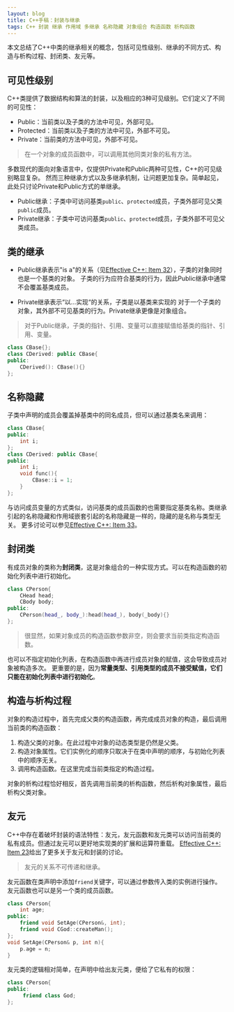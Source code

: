 ```yaml
---
layout: blog 
title: C++手稿：封装与继承
tags: C++ 封装 继承 作用域 多继承 名称隐藏 对象组合 构造函数 析构函数
---
```


本文总结了C++中类的继承相关的概念，包括可见性级别、继承的不同方式、构造与析构过程、封闭类、友元等。

## 可见性级别

C++类提供了数据结构和算法的封装，以及相应的3种可见级别。它们定义了不同的可见性：

* Public：当前类以及子类的方法中可见，外部可见。
* Protected：当前类以及子类的方法中可见，外部不可见。
* Private：当前类的方法中可见，外部不可见。

> 在一个对象的成员函数中，可以调用其他同类对象的私有方法。

多数现代的面向对象语言中，仅提供Private和Public两种可见性，C++的可见级别略显复杂。
然而三种继承方式以及多继承机制，让问题更加复杂。简单起见，此处只讨论Private和Public方式的单继承。

* Public继承：子类中可访问基类`public`、`protected`成员，子类外部可见父类`public`成员。
* Private继承：子类中可访问基类`public`、`protected`成员，子类外部不可见父类成员。

## 类的继承

* Public继承表示"is a"的关系（见[Effective C++: Item 32][item32]），子类的对象同时也是一个基类的对象。
子类的行为应符合基类的行为，因此Public继承中通常不会覆盖基类成员。

* Private继承表示“以...实现“的关系，子类是以基类来实现的
对于一个子类的对象，其外部不可见基类的行为。Private继承更像是对象组合。

> 对于Public继承，子类的指针、引用、变量可以直接赋值给基类的指针、引用、变量。

```cpp
class CBase{};
class CDerived: public CBase{
public:
    CDerived(): CBase(){}
};
```

<!--more-->

## 名称隐藏

子类中声明的成员会覆盖掉基类中的同名成员，但可以通过基类名来调用：

```cpp
class CBase{
public:
    int i;
};
class CDerived: public CBase{
public:
    int i;
    void func(){
        CBase::i = 1;
    }
};
```

与访问成员变量的方式类似，访问基类的成员函数的也需要指定基类名称。类继承引起的名称隐藏和作用域嵌套引起的名称隐藏是一样的，隐藏的是名称与类型无关。
更多讨论可以参见[Effective C++: Item 33][item33]。

## 封闭类

有成员对象的类称为**封闭类**，这是对象组合的一种实现方式。可以在构造函数的初始化列表中进行初始化。

```cpp
class CPerson{
    CHead head;
    CBody body;
public:
    CPerson(head_, body_):head(head_), body(_body){}
};
```

> 很显然，如果对象成员的构造函数参数非空，则会要求当前类指定构造函数。

也可以不指定初始化列表，在构造函数中再进行成员对象的赋值，这会导致成员对象被构造多次。
更重要的是，因为**常量类型、引用类型的成员不接受赋值，它们只能在初始化列表中进行初始化**。

## 构造与析构过程

对象的构造过程中，首先完成父类的构造函数，再完成成员对象的构造，最后调用当前类的构造函数：

1. 构造父类的对象。在此过程中对象的动态类型是仍然是父类。
2. 构造对象属性。它们实例化的顺序只取决于在类中声明的顺序，与初始化列表中的顺序无关。
3. 调用构造函数。在这里完成当前类指定的构造过程。

对象的析构过程恰好相反，首先调用当前类的析构函数，然后析构对象属性，最后析构父类对象。

## 友元

C++中存在着破坏封装的语法特性：友元，友元函数和友元类可以访问当前类的私有成员。但通过友元可以更好地实现类的扩展和运算符重载。
[Effective C++: Item 23][item23]给出了更多关于友元和封装的讨论。

> 友元的关系不可传递和继承。

友元函数在类声明中添加`friend`关键字，可以通过参数传入类的实例进行操作。友元函数也可以是另一个类的成员函数。

```cpp
class CPerson{
    int age;
public:
    friend void SetAge(CPerson&, int);
    friend void CGod::createMan();
};
void SetAge(CPerson& p, int n){
    p.age = n;
}
```

友元类的逻辑相对简单，在声明中给出友元类，便给了它私有的权限：

```cpp
class CPerson{
public:
     friend class God;
};
```

[item23]: /2015/08/20/effective-cpp-23.html
[item32]: /2015/08/30/effective-cpp-32.html
[item33]: /2015/08/31/effective-cpp-33.html
